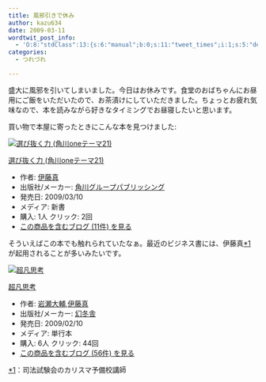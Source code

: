 ```yaml
---
title: 風邪引きで休み
author: kazu634
date: 2009-03-11
wordtwit_post_info:
  - 'O:8:"stdClass":13:{s:6:"manual";b:0;s:11:"tweet_times";i:1;s:5:"delay";i:0;s:7:"enabled";i:1;s:10:"separation";s:2:"60";s:7:"version";s:3:"3.7";s:14:"tweet_template";b:0;s:6:"status";i:2;s:6:"result";a:0:{}s:13:"tweet_counter";i:2;s:13:"tweet_log_ids";a:1:{i:0;i:4521;}s:9:"hash_tags";a:0:{}s:8:"accounts";a:1:{i:0;s:7:"kazu634";}}'
categories:
  - つれづれ

---
```

<div class="section">
<p>
    盛大に風邪を引いてしまいました。今日はお休みです。食堂のおばちゃんにお昼用にご飯をいただいたので、お茶漬けにしていただきました。ちょっとお疲れ気味なので、本を読みながら好きなタイミングでお昼寝したいと思います。
</p>
  
<p>
    買い物で本屋に寄ったときにこんな本を見つけました:
</p>
  
<div class="hatena-asin-detail">
<a href="http://www.amazon.co.jp/dp/4047101818/?tag=hatena_st1-22&ascsubtag=d-7ibv" onclick="__gaTracker('send', 'event', 'outbound-article', 'http://www.amazon.co.jp/dp/4047101818/?tag=hatena_st1-22&ascsubtag=d-7ibv', '');"><img src="https://images-na.ssl-images-amazon.com/images/I/31s2X2U3rjL._SL160_.jpg" class="hatena-asin-detail-image" alt="選び抜く力 (角川oneテーマ21)" title="選び抜く力 (角川oneテーマ21)" /></a></p> 
    
<div class="hatena-asin-detail-info">
<p class="hatena-asin-detail-title">
<a href="http://www.amazon.co.jp/dp/4047101818/?tag=hatena_st1-22&ascsubtag=d-7ibv" onclick="__gaTracker('send', 'event', 'outbound-article', 'http://www.amazon.co.jp/dp/4047101818/?tag=hatena_st1-22&ascsubtag=d-7ibv', '選び抜く力 (角川oneテーマ21)');">選び抜く力 (角川oneテーマ21)</a>
</p>
      
<ul>
<li>
<span class="hatena-asin-detail-label">作者:</span> <a href="http://d.hatena.ne.jp/keyword/%B0%CB%C6%A3%BF%BF" onclick="__gaTracker('send', 'event', 'outbound-article', 'http://d.hatena.ne.jp/keyword/%B0%CB%C6%A3%BF%BF', '伊藤真');" class="keyword">伊藤真</a>
</li>
<li>
<span class="hatena-asin-detail-label">出版社/メーカー:</span> <a href="http://d.hatena.ne.jp/keyword/%B3%D1%C0%EE%A5%B0%A5%EB%A1%BC%A5%D7%A5%D1%A5%D6%A5%EA%A5%C3%A5%B7%A5%F3%A5%B0" onclick="__gaTracker('send', 'event', 'outbound-article', 'http://d.hatena.ne.jp/keyword/%B3%D1%C0%EE%A5%B0%A5%EB%A1%BC%A5%D7%A5%D1%A5%D6%A5%EA%A5%C3%A5%B7%A5%F3%A5%B0', '角川グループパブリッシング');" class="keyword">角川グループパブリッシング</a>
</li>
<li>
<span class="hatena-asin-detail-label">発売日:</span> 2009/03/10
</li>
<li>
<span class="hatena-asin-detail-label">メディア:</span> 新書
</li>
<li>
<span class="hatena-asin-detail-label">購入</span>: 1人 <span class="hatena-asin-detail-label">クリック</span>: 2回
</li>
<li>
<a href="http://d.hatena.ne.jp/asin/4047101818" onclick="__gaTracker('send', 'event', 'outbound-article', 'http://d.hatena.ne.jp/asin/4047101818', 'この商品を含むブログ (11件) を見る');" target="_blank">この商品を含むブログ (11件) を見る</a>
</li>
</ul>
</div>
    
<div class="hatena-asin-detail-foot">
</div>
</div>
  
<p>
    そういえばこの本でも触れられていたなぁ。最近のビジネス書には、伊藤真<span class="footnote"><a href="/sirocco634/#f1" name="fn1" title="司法試験会のカリスマ予備校講師">*1</a></span>が起用されることが多いみたいです。
</p>
  
<div class="hatena-asin-detail">
<a href="http://www.amazon.co.jp/dp/4344016238/?tag=hatena_st1-22&ascsubtag=d-7ibv" onclick="__gaTracker('send', 'event', 'outbound-article', 'http://www.amazon.co.jp/dp/4344016238/?tag=hatena_st1-22&ascsubtag=d-7ibv', '');"><img src="https://images-na.ssl-images-amazon.com/images/I/41F4-9hXZwL._SL160_.jpg" class="hatena-asin-detail-image" alt="超凡思考" title="超凡思考" /></a></p> 
    
<div class="hatena-asin-detail-info">
<p class="hatena-asin-detail-title">
<a href="http://www.amazon.co.jp/dp/4344016238/?tag=hatena_st1-22&ascsubtag=d-7ibv" onclick="__gaTracker('send', 'event', 'outbound-article', 'http://www.amazon.co.jp/dp/4344016238/?tag=hatena_st1-22&ascsubtag=d-7ibv', '超凡思考');">超凡思考</a>
</p>
      
<ul>
<li>
<span class="hatena-asin-detail-label">作者:</span> <a href="http://d.hatena.ne.jp/keyword/%B4%E4%C0%A5%C2%E7%CA%E5" onclick="__gaTracker('send', 'event', 'outbound-article', 'http://d.hatena.ne.jp/keyword/%B4%E4%C0%A5%C2%E7%CA%E5', '岩瀬大輔');" class="keyword">岩瀬大輔</a>,<a href="http://d.hatena.ne.jp/keyword/%B0%CB%C6%A3%BF%BF" onclick="__gaTracker('send', 'event', 'outbound-article', 'http://d.hatena.ne.jp/keyword/%B0%CB%C6%A3%BF%BF', '伊藤真');" class="keyword">伊藤真</a>
</li>
<li>
<span class="hatena-asin-detail-label">出版社/メーカー:</span> <a href="http://d.hatena.ne.jp/keyword/%B8%B8%C5%DF%BC%CB" onclick="__gaTracker('send', 'event', 'outbound-article', 'http://d.hatena.ne.jp/keyword/%B8%B8%C5%DF%BC%CB', '幻冬舎');" class="keyword">幻冬舎</a>
</li>
<li>
<span class="hatena-asin-detail-label">発売日:</span> 2009/02/10
</li>
<li>
<span class="hatena-asin-detail-label">メディア:</span> 単行本
</li>
<li>
<span class="hatena-asin-detail-label">購入</span>: 6人 <span class="hatena-asin-detail-label">クリック</span>: 44回
</li>
<li>
<a href="http://d.hatena.ne.jp/asin/4344016238" onclick="__gaTracker('send', 'event', 'outbound-article', 'http://d.hatena.ne.jp/asin/4344016238', 'この商品を含むブログ (56件) を見る');" target="_blank">この商品を含むブログ (56件) を見る</a>
</li>
</ul>
</div>
    
<div class="hatena-asin-detail-foot">
</div>
</div>
</div>

<div class="footnote">
<p class="footnote">
<a href="/sirocco634/#fn1" name="f1">*1</a>：司法試験会のカリスマ予備校講師
</p>
</div>
